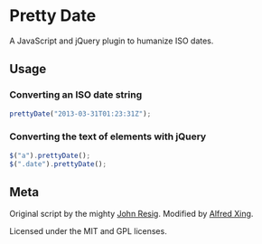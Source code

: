 Pretty Date
===========

A JavaScript and jQuery plugin to humanize ISO dates.

## Usage

### Converting an ISO date string
```javascript
prettyDate("2013-03-31T01:23:31Z");
```

### Converting the text of elements with jQuery
```javascript
$("a").prettyDate();
$(".date").prettyDate();
```

## Meta

Original script by the mighty [John Resig](https://github.com/jeresig).
Modified by [Alfred Xing](https://github.com/alfredxing).

Licensed under the MIT and GPL licenses.
